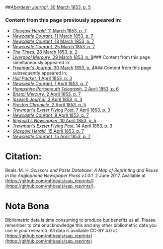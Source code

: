 ##[*Aberdeen Journal*, 30 March 1853, p. 5](https://mhbeals.github.io/sap_html/Aberdeen-Journal/Aberdeen-Journal-30-March-1853-p-5)

### Content from this page previously appeared in:
+ [*Glasgow Herald*, 11 March 1853, p. 7](https://mhbeals.github.io/sap_html/Glasgow-Herald/Glasgow-Herald-11-March-1853-p-7)
+ [*Newcastle Courant*, 11 March 1853, p. 7](https://mhbeals.github.io/sap_html/Newcastle-Courant/Newcastle-Courant-11-March-1853-p-7)
+ [*Newcastle Courant*, 18 March 1853, p. 7](https://mhbeals.github.io/sap_html/Newcastle-Courant/Newcastle-Courant-18-March-1853-p-7)
+ [*Newcastle Courant*, 25 March 1853, p. 7](https://mhbeals.github.io/sap_html/Newcastle-Courant/Newcastle-Courant-25-March-1853-p-7)
+ [*The Times*, 28 March 1853, p. 2](https://mhbeals.github.io/sap_html/The-Times/The-Times-28-March-1853-p-2)
+ [*Liverpool Mercury*, 29 March 1853, p. 8](https://mhbeals.github.io/sap_html/Liverpool-Mercury/Liverpool-Mercury-29-March-1853-p-8)### Content from this page simeltaneously appeared in:
+ [*Freeman's Journal*, 30 March 1853, p. 4](https://mhbeals.github.io/sap_html/Freeman's-Journal/Freeman's-Journal-30-March-1853-p-4)### Content from this page subsequently appeared in:
+ [*Hull Packet*, 1 April 1853, p. 3](https://mhbeals.github.io/sap_html/Hull-Packet/Hull-Packet-1-April-1853-p-3)
+ [*Newcastle Courant*, 1 April 1853, p. 7](https://mhbeals.github.io/sap_html/Newcastle-Courant/Newcastle-Courant-1-April-1853-p-7)
+ [*Hampshire Portsmouth Telegraph*, 2 April 1853, p. 6](https://mhbeals.github.io/sap_html/Hampshire-Portsmouth-Telegraph/Hampshire-Portsmouth-Telegraph-2-April-1853-p-6)
+ [*Bristol Mercury*, 2 April 1853, p. 7](https://mhbeals.github.io/sap_html/Bristol-Mercury/Bristol-Mercury-2-April-1853-p-7)
+ [*Ipswich Journal*, 2 April 1853, p. 4](https://mhbeals.github.io/sap_html/Ipswich-Journal/Ipswich-Journal-2-April-1853-p-4)
+ [*Preston Chronicle*, 2 April 1853, p. 5](https://mhbeals.github.io/sap_html/Preston-Chronicle/Preston-Chronicle-2-April-1853-p-5)
+ [*Trewman's Exeter Flying Post*, 7 April 1853, p. 3](https://mhbeals.github.io/sap_html/Trewman's-Exeter-Flying-Post/Trewman's-Exeter-Flying-Post-7-April-1853-p-3)
+ [*Newcastle Courant*, 8 April 1853, p. 7](https://mhbeals.github.io/sap_html/Newcastle-Courant/Newcastle-Courant-8-April-1853-p-7)
+ [*Reynold's Newspaper*, 10 April 1853, p. 5](https://mhbeals.github.io/sap_html/Reynold's-Newspaper/Reynold's-Newspaper-10-April-1853-p-5)
+ [*Trewman's Exeter Flying Post*, 14 April 1853, p. 3](https://mhbeals.github.io/sap_html/Trewman's-Exeter-Flying-Post/Trewman's-Exeter-Flying-Post-14-April-1853-p-3)
+ [*Glasgow Herald*, 15 April 1853, p. 7](https://mhbeals.github.io/sap_html/Glasgow-Herald/Glasgow-Herald-15-April-1853-p-7)
+ [*Newcastle Courant*, 15 April 1853, p. 7](https://mhbeals.github.io/sap_html/Newcastle-Courant/Newcastle-Courant-15-April-1853-p-7)
                    
# Citation: 

Beals. M. H. *Scissors and Paste Database: A Map of Reprinting and Reuse in the Anglophone Newspaper Press v.1.0.1.* 2 June 2017. Available at [https://github.com/mhbeals/sap_reprints/](https://github.com/mhbeals/sap_reprints/). 
                    
# Nota Bona

Bibliometric data is time consuming to produce but benefits us all. Please remember to cite or acknowledge this and any other bibliometric data you use in your research. All data is available CC-BY 4.0 at [https://github.com/mhbeals/sap_reprints](https://github.com/mhbeals/sap_reprints)